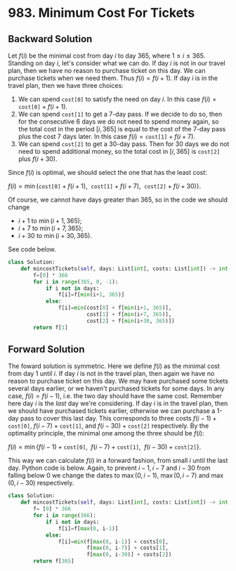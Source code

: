 # 983. Minimum Cost For Tickets

## Backward Solution

Let $f(i)$ be the minimal cost from day $i$ to day $365$, where $1\leq i\leq 365$. Standing on day $i$, let's consider what we can do. If day $i$ is not in our travel plan, then we have no reason to purchase ticket on this day. We can purchase tickets when we need them. Thus $f(i) = f(i+1)$. If day $i$ is in the travel plan, then we have three choices: 

1. We can spend `cost[0]` to satisfy the need on day $i$. In this case $f(i) = \texttt{cost[0]} + f(i+1)$.
2. We can spend `cost[1]` to get a 7-day pass. If we decide to do so, then for the consecutive 6 days we do not need to spend money again, so the total cost in the period $[i, 365]$ is equal to the cost of the 7-day pass plus the cost 7 days later. In this case $f(i) = \texttt{cost[1]} + f(i+7)$.
3. We can spend `cost[2]` to get a 30-day pass. Then for 30 days we do not need to spend additional money, so the total cost in $[i, 365]$ is `cost[2]` plus $f(i+30)$.

Since $f(i)$ is optimal, we should select the one that has the least cost:

$f(i) = \min\left\{ \texttt{cost[0]}+f(i+1),~~\texttt{cost[1]}+f(i+7),~~\texttt{cost[2]}+f(i+30)\right\}$.

Of course, we cannot have days greater than $365$, so in the code we should change 

* $i+1$ to $\min(i+1, 365)$;
* $i+7$ to $\min(i+7, 365)$;
* $i+30$ to $\min(i+30, 365)$.

See code below.

```python
class Solution:
    def mincostTickets(self, days: List[int], costs: List[int]) -> int:
        f=[0] * 366
        for i in range(365, 0, -1):
            if i not in days:
                f[i]=f[min(i+1, 365)]
            else:
                f[i]=min(cost[0] + f[min(i+1, 365)], 
                         cost[1] + f[min(i+7, 365)], 
                         cost[2] + f[min(i+30, 365)])
        return f[1]
```

## Forward Solution

The foward solution is symmetric. Here we define $f(i)$ as the minimal cost from day $1$ until $i$. If day $i$ is not in the travel plan, then again we have no reason to purchase ticket on this day. We may have purchased some tickets several days earlier, or we haven't purchased tickets for some days. In any case, $f(i) = f(i-1)$, i.e. the two day should have the same cost. Remember here day $i$ is the _last_ day we're considering. If day $i$ is in the travel plan, then we should have purchased tickets earlier, otherwise we can purchase a 1-day pass to cover this last day. This corresponds to three costs $f(i-1) + \texttt{cost[0]}$, $f(i-7) + \texttt{cost[1]}$, and $f(i-30) + \texttt{cost[2]}$ respectively. By the optimality principle, the minimal one among the three should be $f(i)$:

$f(i) = \min\left\{f(i-1) + \texttt{cost[0]},~~f(i-7) + \texttt{cost[1]},~~f(i-30) + \texttt{cost[2]}\right\}$.

This way we can calculate $f(i)$ in a forward fashion, from small $i$ until the last day. Python code is below. Again, to prevent $i-1, i-7$ and $i-30$ from falling below $0$ we change the dates to $\max(0, i-1)$, $\max(0, i-7)$ and $\max(0, i-30)$ respectively.

```python
class Solution:
    def mincostTickets(self, days: List[int], costs: List[int]) -> int:
        f= [0] * 366
        for i in range(366):
            if i not in days:
                f[i]=f[max(0, i-1)]
            else:
                f[i]=min(f[max(0, i-1)] + costs[0],
                         f[max(0, i-7)] + costs[1],
                         f[max(0, i-30)] + costs[2])
        return f[365]
```